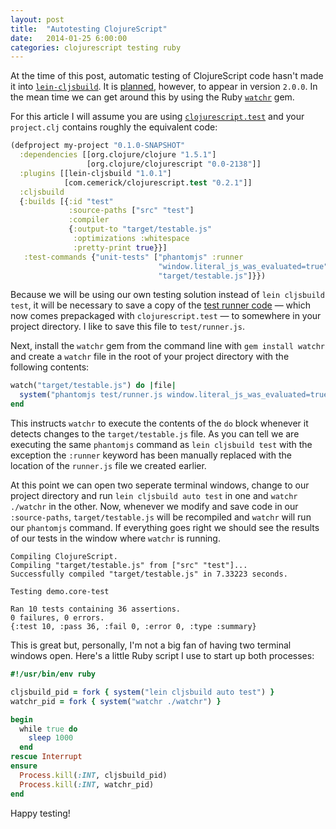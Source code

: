 ```yaml
---
layout: post
title:  "Autotesting ClojureScript"
date:   2014-01-25 6:00:00
categories: clojurescript testing ruby
---
```


At the time of this post, automatic testing of ClojureScript code
hasn't made it into [`lein-cljsbuild`][lein-cljsbuild]. It is
[planned][lein-cljsbuild-gh-222], however, to appear in version
`2.0.0`. In the mean time we can get around this by using the Ruby
[`watchr`][watchr] gem.

For this article I will assume you are using
[`clojurescript.test`][clojurescript.test] and your `project.clj`
contains roughly the equivalent code:

```clojure
(defproject my-project "0.1.0-SNAPSHOT"
  :dependencies [[org.clojure/clojure "1.5.1"]
                 [org.clojure/clojurescript "0.0-2138"]]
  :plugins [[lein-cljsbuild "1.0.1"]
            [com.cemerick/clojurescript.test "0.2.1"]]
  :cljsbuild
  {:builds [{:id "test"
             :source-paths ["src" "test"]
             :compiler
             {:output-to "target/testable.js"
              :optimizations :whitespace
              :pretty-print true}}]
   :test-commands {"unit-tests" ["phantomjs" :runner
                                 "window.literal_js_was_evaluated=true"
                                 "target/testable.js"]}})
```

Because we will be using our own testing solution instead of `lein
cljsbuild test`, it will be necessary to save a copy of the
[test runner code][runner.js] &mdash; which now comes prepackaged with
`clojurescript.test` &mdash; to somewhere in your
project directory. I like to save this file to `test/runner.js`.

Next, install the `watchr` gem from the command line with `gem install
watchr` and create a `watchr` file in the root of your project
directory with the following contents:

```ruby
watch("target/testable.js") do |file|
  system("phantomjs test/runner.js window.literal_js_was_evaluated=true target/testable.js")
end
```

This instructs `watchr` to execute the contents of the `do` block
whenever it detects changes to the `target/testable.js` file. As you can tell
we are executing the same `phantomjs` command as `lein cljsbuild test`
with the exception the `:runner` keyword has been manually replaced
with the location of the `runner.js` file we created earlier.

At this point we can open two seperate terminal windows, change to our
project directory and run `lein cljsbuild auto test` in one and
`watchr ./watchr` in the other. Now, whenever we modify and save code
in our `:source-paths`, `target/testable.js` will be recompiled and `watchr`
will run our `phantomjs` command. If everything goes right we should
see the results of our tests in the window where `watchr` is running.

```
Compiling ClojureScript.
Compiling "target/testable.js" from ["src" "test"]...
Successfully compiled "target/testable.js" in 7.33223 seconds.

Testing demo.core-test

Ran 10 tests containing 36 assertions.
0 failures, 0 errors.
{:test 10, :pass 36, :fail 0, :error 0, :type :summary}
```

This is great but, personally, I'm not a big fan of having two
terminal windows open. Here's a little Ruby script I use to start up
both processes:

```ruby
#!/usr/bin/env ruby

cljsbuild_pid = fork { system("lein cljsbuild auto test") }
watchr_pid = fork { system("watchr ./watchr") }

begin
  while true do
    sleep 1000
  end
rescue Interrupt
ensure
  Process.kill(:INT, cljsbuild_pid) 
  Process.kill(:INT, watchr_pid) 
end
```

Happy testing!

[lein-cljsbuild]: https://github.com/emezeske/lein-cljsbuild
[lein-cljsbuild-gh-222]: https://github.com/emezeske/lein-cljsbuild/pull/222
[watchr]: https://github.com/mynyml/watchr 
[bundler]: http://bundler.io/
[clojurescript.test]: https://github.com/cemerick/clojurescript.test
[runner.js]: https://raw.github.com/cemerick/clojurescript.test/master/resources/cemerick/cljs/test/runner.js
